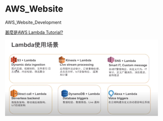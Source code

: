 # AWS_Website 
AWS_Website_Development 

[甚麼是AWS Lambda Tutorial?](https://www.youtube.com/watch?v=QWdfFdp5KA8 "進入教學影片")  

![image](./img/a.PNG)

